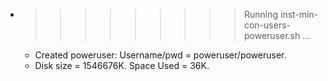 * >>>>>>>>> Running inst-min-con-users-poweruser.sh ...
  * Created poweruser: Username/pwd = poweruser/poweruser.
  * Disk size = 1546676K. Space Used = 36K.

